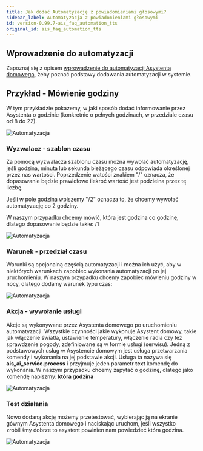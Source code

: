 ```yaml
---
title: Jak dodać Automatyzację z powiadomieniami głosowymi?
sidebar_label: Automatyzacja z powiadomieniami głosowymi
id: version-0.99.7-ais_faq_automation_tts
original_id: ais_faq_automation_tts
---
```


## Wprowadzenie do automatyzacji

Zapoznaj się z opisem [wprowadzenie do automatyzacji Asystenta domowego](/AIS-docs/docs/en/ais_bramka_automation.html), żeby poznać podstawy dodawania automatyzacji w systemie.


## Przykład - Mówienie godziny

W tym przykładzie pokażemy, w jaki sposób dodać informowanie przez Asystenta o godzinie (konkretnie o pełnych godzinach, w przedziale czasu od 8 do 22).

![Automatyzacja](/AIS-docs/img/en/faq/tts_time_0.png)


### Wyzwalacz - szablon czasu

Za pomocą wyzwalacza szablonu czasu można wywołać automatyzację, jeśli godzina, minuta lub sekunda bieżącego czasu odpowiada określonej przez nas wartości. Poprzedzenie watości znakiem "/" oznacza, że dopasowanie będzie prawidłowe ilekroć wartość jest podzielna przez tę liczbę.

Jeśli w pole godzina wpiszemy "/2" oznacza to, że chcemy wywołać automatyzację co 2 godziny.

W naszym przypadku chcemy mówić, która jest godzina co godzinę, dlatego dopasowanie będzie takie: /1

![Automatyzacja](/AIS-docs/img/en/faq/tts_time_1.png)


### Warunek - przedział czasu

Warunki są opcjonalną częścią automatyzacji i można ich użyć, aby w niektórych warunkach zapobiec wykonania automatyzacji po jej uruchomieniu.
W naszym przypadku chcemy zapobiec mówieniu godziny w nocy, dlatego dodamy warunek typu czas:

![Automatyzacja](/AIS-docs/img/en/faq/tts_time_2.png)


### Akcja - wywołanie usługi

Akcje są wykonywane przez Asystenta domowego po uruchomieniu automatyzacji.
Wszystkie czynności jakie wykonuje Asystent domowy, takie jak włączenie światła, ustawienie temperatury, włączenie radia czy też sprawdzenie pogody, zdefiniowane są w formie usługi (serwisu). Jedną z podstawowych usług w Asystencie domowym jest usługa przetwarzania komendy i wykonania na jej podstawie akcji. Usługa ta nazywa się **ais_ai_service.process** i przyjmuje jeden parametr **text** komendę do wykonania. W naszym przypadku chcemy zapytać o godzinę, dlatego jako komendę napiszmy: **która godzina**


![Automatyzacja](/AIS-docs/img/en/faq/tts_time_3.png)


### Test działania

Nowo dodaną akcję możemy przetestować, wybierając ją na ekranie gównym Asystenta domowego i naciskając uruchom, jeśli wszystko zrobiliśmy dobrze to asystent powinien nam powiedzieć która godzina. 

![Automatyzacja](/AIS-docs/img/en/faq/tts_time_4.png)
